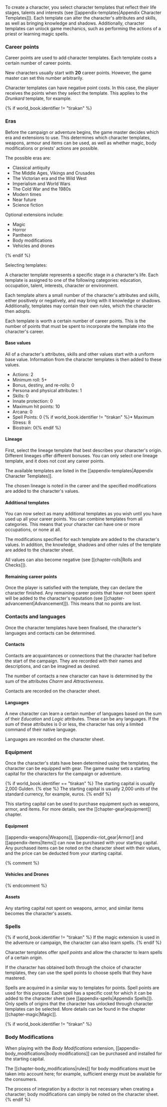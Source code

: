 To create a character, you select character templates that reflect their life stages, talents and interests (see [[appendix-templates|Appendix Character Templates]]). Each template can alter the character's attributes and skills, as well as bringing knowledge and shadows. Additionally, character templates can unlock game mechanics, such as performing the actions of a priest or learning magic spells.

### Career points

Career points are used to add character templates. Each template costs a certain number of career points.

New characters usually start with **20** career points. However, the game master can set this number arbitrarily.

Character templates can have negative point costs. In this case, the player receives the points when they select the template. This applies to the *Drunkard* template, for example.

{% if world_book.identifier != "tirakan" %}
### Eras

Before the campaign or adventure begins, the game master decides which era and extensions to use. This determines which character templates, weapons, armour and items can be used, as well as whether magic, body modifications or priests' actions are possible.

The possible eras are:

* Classical antiquity
* The Middle Ages, Vikings and Crusades
* The Victorian era and the Wild West
* Imperialism and World Wars
* The Cold War and the 1980s
* Modern times
* Near future
* Science fiction

Optional extensions include:

* Magic
* Horror
* Pantheon
* Body modifications
* Vehicles and drones

{% endif %}

Selecting templates:

A character template represents a specific stage in a character's life. Each template is assigned to one of the following categories: education, occupation, talent, interests, character or environment.

Each template alters a small number of the character's attributes and skills, either positively or negatively, and may bring with it knowledge or shadows. Additionally, templates may contain their own rules, which the character then adopts.

Each template is worth a certain number of career points. This is the number of points that must be spent to incorporate the template into the character's career.

#### Base values

All of a character's attributes, skills and other values start with a uniform base value. Information from the character templates is then added to these values.

* Actions: 2
* Minimum roll: 5+
* Bonus, destiny, and re-rolls: 0
* Persona and physical attributes: 1
* Skills: 0
* Innate protection: 0
* Maximum hit points: 10
* Arcana: 0
* Spell Points: 0
{% if world_book.identifier != "tirakan" %}* Maximum Stress: 8
* Biostrain: 0{% endif %}

#### Lineage

First, select the lineage template that best describes your character's origin. Different lineages offer different bonuses. You can only select one lineage template, and it does not cost any career points.

The available templates are listed in the [[appendix-templates|Appendix Character Templates]].

The chosen lineage is noted in the career and the specified modifications are added to the character's values.

#### Additional templates

You can now select as many additional templates as you wish until you have used up all your career points. You can combine templates from all categories. This means that your character can have one or more occupations, or none at all.

The modifications specified for each template are added to the character's values. In addition, the knowledge, shadows and other rules of the template are added to the character sheet.

All values can also become negative (see [[chapter-rolls|Rolls and Checks]]).

#### Remaining career points

Once the player is satisfied with the template, they can declare the character finished. Any remaining career points that have not been spent will be added to the character's reputation (see [[chapter-advancement|Advancement]]). This means that no points are lost.

### Contacts and languages

Once the character templates have been finalised, the character's languages and contacts can be determined.

#### Contacts

Contacts are acquaintances or connections that the character had before the start of the campaign. They are recorded with their names and descriptions, and can be imagined as desired.

The number of contacts a new character can have is determined by the sum of the attributes *Charm* and *Attractiveness*.

Contacts are recorded on the character sheet.

#### Languages

A new character can learn a certain number of languages based on the sum of their *Education* and *Logic* attributes. These can be any languages. If the sum of these attributes is 0 or less, the character has only a limited command of their native language.

Languages are recorded on the character sheet.

### Equipment

Once the character's stats have been determined using the templates, the character can be equipped with gear. The game master sets a starting capital for the characters for the campaign or adventure.

{% if world_book.identifier == "tirakan" %}
The starting capital is usually 2,000 Gulden.
{% else %}
The starting capital is usually 2,000 units of the standard currency, for example, euros.
{% endif %}

This starting capital can be used to purchase equipment such as weapons, armor, and items. For more details, see the [[chapter-gear|equipment]] chapter.

#### Equipment

[[appendix-weapons|Weapons]], [[appendix-riot_gear|Armor]] and [[appendix-items|Items]] can now be purchased with your starting capital. Any purchased items can be noted on the character sheet with their values, and the price can be deducted from your starting capital.

{% comment %}
#### Vehicles and Drones
{% endcomment %}

#### Assets

Any starting capital not spent on weapons, armor, and similar items becomes the character's assets.

### Spells

{% if world_book.identifier != "tirakan" %}
If the magic extension is used in the adventure or campaign, the character can also learn spells.
{% endif %}

Character templates offer *spell points* and allow the character to learn spells of a certain *origin*.

If the character has obtained both through the choice of character templates, they can use the spell points to choose spells that they have mastered.

Spells are acquired in a similar way to templates for points. Spell points are used for this purpose. Each spell has a specific cost for which it can be added to the character sheet (see [[appendix-spells|Appendix Spells]]). Only spells of origins that the character has unlocked through character templates can be selected. More details can be found in the chapter [[chapter-magic|Magic]].

{% if world_book.identifier != "tirakan" %}
### Body Modifications

When playing with the *Body Modifications* extension, [[appendix-body_modifications|body modifications]] can be purchased and installed for the starting capital.

The [[chapter-body_modifications|rules]] for body modifications must be taken into account here; for example, sufficient energy must be available for the consumers.

The process of integration by a doctor is not necessary when creating a character; body modifications can simply be noted on the character sheet.
{% endif %}

